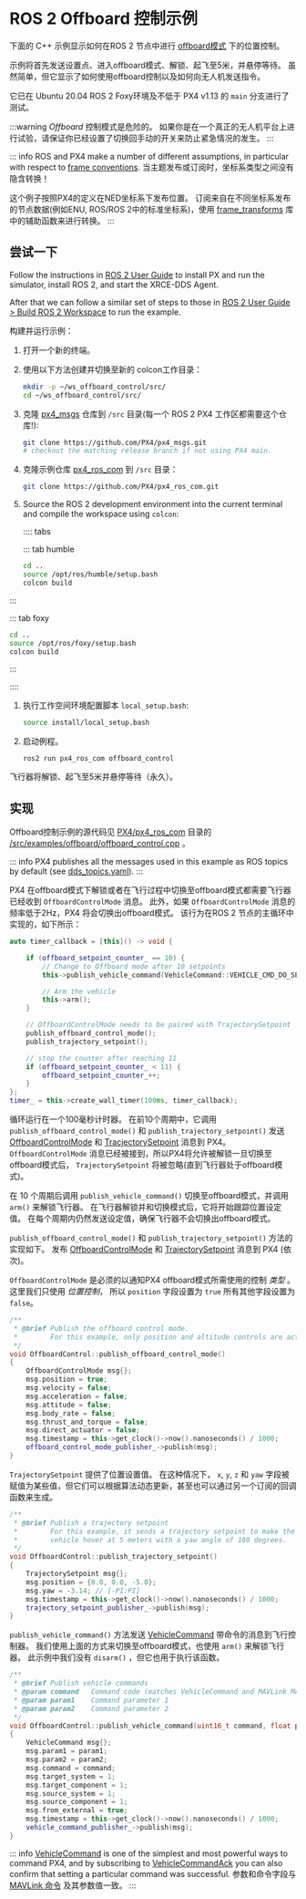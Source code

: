 # ROS 2 Offboard 控制示例

下面的 C++ 示例显示如何在ROS 2 节点中进行 [offboard模式](../flight_modes/offboard.md) 下的位置控制。

示例将首先发送设置点、进入offboard模式、解锁、起飞至5米，并悬停等待。 虽然简单，但它显示了如何使用offboard控制以及如何向无人机发送指令。

它已在 Ubuntu 20.04 ROS 2 Foxy环境及不低于 PX4 v1.13 的 `main` 分支进行了测试。

:::warning
*Offboard* 控制模式是危险的。 如果你是在一个真正的无人机平台上进行试验，请保证你已经设置了切换回手动的开关来防止紧急情况的发生。
:::

::: info ROS and PX4 make a number of different assumptions, in particular with respect to [frame conventions](../ros/external_position_estimation.md#reference-frames-and-ros). 当主题发布或订阅时，坐标系类型之间没有隐含转换！

这个例子按照PX4的定义在NED坐标系下发布位置。 订阅来自在不同坐标系发布的节点数据(例如ENU, ROS/ROS 2中的标准坐标系)，使用 [frame_transforms](https://github.com/PX4/px4_ros_com/blob/main/src/lib/frame_transforms.cpp) 库中的辅助函数来进行转换。
:::

## 尝试一下

Follow the instructions in [ROS 2 User Guide](../ros2/user_guide.md) to install PX and run the simulator, install ROS 2, and start the XRCE-DDS Agent.

After that we can follow a similar set of steps to those in [ROS 2 User Guide > Build ROS 2 Workspace](../ros2/user_guide.md#build-ros-2-workspace) to run the example.

构建并运行示例：

1. 打开一个新的终端。
1. 使用以下方法创建并切换至新的 colcon工作目录：

   ```sh
   mkdir -p ~/ws_offboard_control/src/
   cd ~/ws_offboard_control/src/
   ```

1. 克隆 [px4_msgs](https://github.com/PX4/px4_msgs) 仓库到 `/src` 目录(每一个 ROS 2 PX4 工作区都需要这个仓库!):

   ```sh
   git clone https://github.com/PX4/px4_msgs.git
   # checkout the matching release branch if not using PX4 main.
   ```

1. 克隆示例仓库 [px4_ros_com](https://github.com/PX4/px4_ros_com) 到 `/src` 目录：

   ```sh
   git clone https://github.com/PX4/px4_ros_com.git
   ```

1. Source the ROS 2 development environment into the current terminal and compile the workspace using `colcon`:

   :::: tabs

   ::: tab humble
   ```sh
   cd ..
   source /opt/ros/humble/setup.bash
   colcon build
   ```

:::

   ::: tab foxy
   ```sh
   cd ..
   source /opt/ros/foxy/setup.bash
   colcon build
   ```

:::

   ::::

1. 执行工作空间环境配置脚本 `local_setup.bash`:

   ```sh
   source install/local_setup.bash
   ```
1. 启动例程。

   ```
   ros2 run px4_ros_com offboard_control
   ```

飞行器将解锁、起飞至5米并悬停等待（永久）。

## 实现

Offboard控制示例的源代码见 [PX4/px4_ros_com](https://github.com/PX4/px4_ros_com) 目录的 [/src/examples/offboard/offboard_control.cpp](https://github.com/PX4/px4_ros_com/blob/main/src/examples/offboard/offboard_control.cpp) 。

::: info PX4 publishes all the messages used in this example as ROS topics by default (see [dds_topics.yaml](https://github.com/PX4/PX4-Autopilot/blob/main/src/modules/uxrce_dds_client/dds_topics.yaml)).
:::

PX4 在offboard模式下解锁或者在飞行过程中切换至offboard模式都需要飞行器已经收到 `OffboardControlMode` 消息。 此外，如果 `OffboardControlMode` 消息的频率低于2Hz，PX4 将会切换出offboard模式。 该行为在ROS 2 节点的主循环中实现的，如下所示：

```cpp
auto timer_callback = [this]() -> void {

    if (offboard_setpoint_counter_ == 10) {
        // Change to Offboard mode after 10 setpoints
        this->publish_vehicle_command(VehicleCommand::VEHICLE_CMD_DO_SET_MODE, 1, 6);

        // Arm the vehicle
        this->arm();
    }

    // OffboardControlMode needs to be paired with TrajectorySetpoint
    publish_offboard_control_mode();
    publish_trajectory_setpoint();

    // stop the counter after reaching 11
    if (offboard_setpoint_counter_ < 11) {
        offboard_setpoint_counter_++;
    }
};
timer_ = this->create_wall_timer(100ms, timer_callback);
```

循环运行在一个100毫秒计时器。 在前10个周期中，它调用 `publish_offboard_control_mode()` 和 `publish_trajectory_setpoint()` 发送 [OffboardControlMode](../msg_docs/OffboardControlMode.md) 和 [TracjectorySetpoint](../msg_docs/TrajectorySetpoint.md) 消息到 PX4。 `OffboardControlMode` 消息已经被接到，所以PX4将允许被解锁一旦切换至offboard模式后， `TrajectorySetpoint` 将被忽略(直到飞行器处于offboard模式)。

在 10 个周期后调用 `publish_vehicle_command()` 切换至offboard模式，并调用 `arm()` 来解锁飞行器。 在飞行器解锁并和切换模式后，它将开始跟踪位置设定值。 在每个周期内仍然发送设定值，确保飞行器不会切换出offboard模式。

`publish_offboard_control_mode()` 和 `publish_trajectory_setpoint()` 方法的实现如下。 发布 [OffboardControlMode](../msg_docs/OffboardControlMode.md) 和 [TrajectorySetpoint](../msg_docs/TrajectorySetpoint.md) 消息到 PX4 (依次)。

`OffboardControlMode` 是必须的以通知PX4 offboard模式所需使用的控制 _类型_ 。 这里我们只使用 _位置控制_， 所以 `position` 字段设置为 `true` 所有其他字段设置为 `false`。

```cpp
/**
 * @brief Publish the offboard control mode.
 *        For this example, only position and altitude controls are active.
 */
void OffboardControl::publish_offboard_control_mode()
{
    OffboardControlMode msg{};
    msg.position = true;
    msg.velocity = false;
    msg.acceleration = false;
    msg.attitude = false;
    msg.body_rate = false;
    msg.thrust_and_torque = false;
    msg.direct_actuator = false;
    msg.timestamp = this->get_clock()->now().nanoseconds() / 1000;
    offboard_control_mode_publisher_->publish(msg);
}
```

`TrajectorySetpoint` 提供了位置设置值。 在这种情况下， `x`, `y`, `z` 和 `yaw` 字段被赋值为某些值，但它们可以根据算法动态更新，甚至也可以通过另一个订阅的回调函数来生成。

```cpp
/**
 * @brief Publish a trajectory setpoint
 *        For this example, it sends a trajectory setpoint to make the
 *        vehicle hover at 5 meters with a yaw angle of 180 degrees.
 */
void OffboardControl::publish_trajectory_setpoint()
{
    TrajectorySetpoint msg{};
    msg.position = {0.0, 0.0, -5.0};
    msg.yaw = -3.14; // [-PI:PI]
    msg.timestamp = this->get_clock()->now().nanoseconds() / 1000;
    trajectory_setpoint_publisher_->publish(msg);
}
```

`publish_vehicle_command()` 方法发送 [VehicleCommand](../msg_docs/VehicleCommand.md) 带命令的消息到飞行控制器。 我们使用上面的方式来切换至offboard模式，也使用 `arm()` 来解锁飞行器。 此示例中我们没有 `disarm()` ，但它也用于执行该函数。

```cpp
/**
 * @brief Publish vehicle commands
 * @param command   Command code (matches VehicleCommand and MAVLink MAV_CMD codes)
 * @param param1    Command parameter 1
 * @param param2    Command parameter 2
 */
void OffboardControl::publish_vehicle_command(uint16_t command, float param1, float param2)
{
    VehicleCommand msg{};
    msg.param1 = param1;
    msg.param2 = param2;
    msg.command = command;
    msg.target_system = 1;
    msg.target_component = 1;
    msg.source_system = 1;
    msg.source_component = 1;
    msg.from_external = true;
    msg.timestamp = this->get_clock()->now().nanoseconds() / 1000;
    vehicle_command_publisher_->publish(msg);
}
```

::: info [VehicleCommand](../msg_docs/VehicleCommand.md) is one of the simplest and most powerful ways to command PX4, and by subscribing to [VehicleCommandAck](../msg_docs/VehicleCommandAck.md) you can also confirm that setting a particular command was successful. 参数和命令字段与 [MAVLink 命令](https://mavlink.io/en/messages/common.html#mav_commands) 及其参数值一致。
:::
